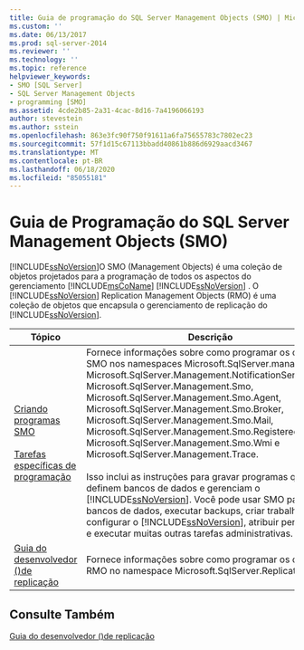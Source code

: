 ```yaml
---
title: Guia de programação do SQL Server Management Objects (SMO) | Microsoft Docs
ms.custom: ''
ms.date: 06/13/2017
ms.prod: sql-server-2014
ms.reviewer: ''
ms.technology: ''
ms.topic: reference
helpviewer_keywords:
- SMO [SQL Server]
- SQL Server Management Objects
- programming [SMO]
ms.assetid: 4cde2b85-2a31-4cac-8d16-7a4196066193
author: stevestein
ms.author: sstein
ms.openlocfilehash: 863e3fc90f750f91611a6fa75655783c7802ec23
ms.sourcegitcommit: 57f1d15c67113bbadd40861b886d6929aacd3467
ms.translationtype: MT
ms.contentlocale: pt-BR
ms.lasthandoff: 06/18/2020
ms.locfileid: "85055181"
---
```

# <a name="sql-server-management-objects-smo-programming-guide"></a>Guia de Programação do SQL Server Management Objects (SMO)
  [!INCLUDE[ssNoVersion](../../includes/ssnoversion-md.md)]O SMO (Management Objects) é uma coleção de objetos projetados para a programação de todos os aspectos do gerenciamento [!INCLUDE[msCoName](../../includes/msconame-md.md)] [!INCLUDE[ssNoVersion](../../includes/ssnoversion-md.md)] . O [!INCLUDE[ssNoVersion](../../includes/ssnoversion-md.md)] Replication Management Objects (RMO) é uma coleção de objetos que encapsula o gerenciamento de replicação do [!INCLUDE[ssNoVersion](../../includes/ssnoversion-md.md)].  
  
|Tópico|Descrição|  
|-----------|-----------------|  
|[Criando programas SMO](create-program/creating-smo-programs.md)<br /><br /> [Tarefas específicas de programação](tasks/programming-specific-tasks.md)|Fornece informações sobre como programar os objetos SMO nos namespaces Microsoft.SqlServer.management, Microsoft.SqlServer.Management.NotificationServices, Microsoft.SqlServer.Management.Smo, Microsoft.SqlServer.Management.Smo.Agent, Microsoft.SqlServer.Management.Smo.Broker, Microsoft.SqlServer.Management.Smo.Mail, Microsoft.SqlServer.Management.Smo.RegisteredServers, Microsoft.SqlServer.Management.Smo.Wmi e Microsoft.SqlServer.Management.Trace.<br /><br /> Isso inclui as instruções para gravar programas que definem bancos de dados e gerenciam o [!INCLUDE[ssNoVersion](../../includes/ssnoversion-md.md)]. Você pode usar SMO para criar bancos de dados, executar backups, criar trabalhos, configurar o [!INCLUDE[ssNoVersion](../../includes/ssnoversion-md.md)], atribuir permissões e executar muitas outras tarefas administrativas.|  
|[Guia do desenvolvedor &#40;&#41;de replicação](../replication/concepts/replication-developer-documentation.md)|Fornece informações sobre como programar os objetos RMO no namespace Microsoft.SqlServer.Replication.|  
  
## <a name="see-also"></a>Consulte Também  
 [Guia do desenvolvedor &#40;&#41;de replicação](../replication/concepts/replication-developer-documentation.md)  
  
  
